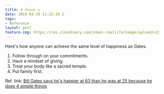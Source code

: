 ```yaml
---
title: 4 เรื่องง่าย ๆ
date: 2019-03-19 11:21:19 Z
tags:
- Reference
layout: post
feature-img: https://res.cloudinary.com/sdees-reallife/image/upload/v1555658919/sample_feature_img.png
---
```


Here's how anyone can achieve the same level of happiness as Gates.

1. Follow through on your commitments.
2. Have a mindset of giving.
3. Treat your body like a sacred temple.
4. Put family first.

Ref. link: [Bill Gates says he's happier at 63 than he was at 25 because he does 4 simple things](https://www.businessinsider.com/bill-gates-says-hes-happier-at-age-63-than-25-because-of-4-things-2019-3?utm_source=quora&utm_medium=referral)
